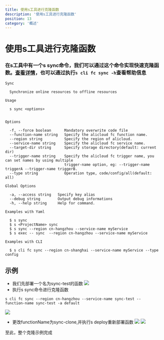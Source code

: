 ```yaml
---
title: 使用s工具进行克隆函数
description: '使用s工具进行克隆函数'
position: 13
category: '概述'
---
```



# 使用s工具进行克隆函数

### 在s工具中有一个s sync命令，我们可以通过这个命令实现快速克隆函数。[查看详情](https://help.aliyun.com/document_detail/295906.html)，也可以通过执行`s cli fc sync -h`查看帮助信息
```
Sync

  Synchronize online resources to offline resources 

Usage

  s sync <options>  
                    

Options

  -f, --force boolean      Mandatory overwrite code file                                                 
  --function-name string   Specify the alicloud fc function name.                                        
  --region string          Specify the region of alicloud.                                               
  --service-name string    Specify the alicloud fc service name.                                         
  --target-dir string      Specify storage directory(default: current dir)                               
  --trigger-name string    Specify the alicloud fc trigger name, you can set names by using multiple     
                           trigger-name option, eg: --trigger-name triggerA --trigger-name triggerB.     
  --type string            Operation type, code/config/all(default: all)                                 

Global Options

  -a, --access string   Specify key alias         
  --debug string        Output debug informations 
  -h, --help string     Help for command.         

Examples with Yaml

  $ s sync                                                        
  $ s <ProjectName> sync                                          
  $ s sync --region cn-hangzhou --service-name myService          
  $ s exec -- sync  --region cn-hangzhou --service-name myService 

Examples with CLI

  $ s cli fc sync --region cn-shanghai --service-name myService --type config 
```

## 示例

- 我们先部署一个名为sync-test的函数
![](https://img.alicdn.com/imgextra/i2/O1CN019szFCJ1UZF9UUdMdX_!!6000000002531-2-tps-1346-668.png)
- 执行s sync命令进行克隆函数
```
s cli fc sync --region cn-hangzhou --service-name sync-test --function-name sync-test -a default
```
![](https://img.alicdn.com/imgextra/i3/O1CN01nA4mwK1pfIJiLd0cJ_!!6000000005387-2-tps-2782-406.png)

- 更改functionName为sync-clone,并执行s deploy重新部署函数
![](https://img.alicdn.com/imgextra/i1/O1CN01nWRO871p3jqAZf7cq_!!6000000005305-2-tps-1392-1072.png)
![](https://img.alicdn.com/imgextra/i2/O1CN01UMSMG11GEimn1WMLj_!!6000000000591-2-tps-1388-734.png)

至此，整个克隆示例完成
